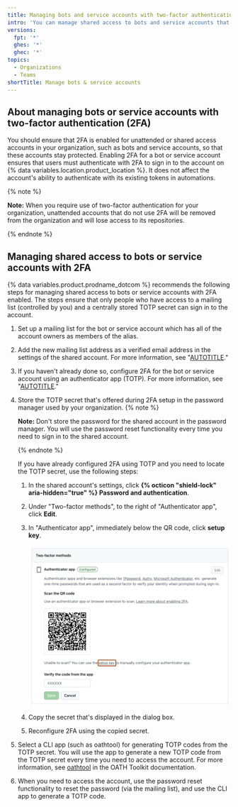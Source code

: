 ```yaml
---
title: Managing bots and service accounts with two-factor authentication
intro: 'You can manage shared access to bots and service accounts that have two-factor authentication enabled.'
versions:
  fpt: '*'
  ghes: '*'
  ghec: '*'
topics:
  - Organizations
  - Teams
shortTitle: Manage bots & service accounts
---
```

## About managing bots or service accounts with two-factor authentication (2FA)

You should ensure that 2FA is enabled for unattended or shared access accounts in your organization, such as bots and service accounts, so that these accounts stay protected. Enabling 2FA for a bot or service account ensures that users must authenticate with 2FA to sign in to the account on {% data variables.location.product_location %}. It does not affect the account's ability to authenticate with its existing tokens in automations.

{% note %}

**Note:** When you require use of two-factor authentication for your organization, unattended accounts that do not use 2FA will be removed from the organization and will lose access to its repositories.

{% endnote %}

## Managing shared access to bots or service accounts with 2FA

{% data variables.product.prodname_dotcom %} recommends the following steps for managing shared access to bots or service accounts with 2FA enabled. The steps ensure that only people who have access to a mailing list (controlled by you) and a centrally stored TOTP secret can sign in to the account.

1. Set up a mailing list for the bot or service account which has all of the account owners as members of the alias.
1. Add the new mailing list address as a verified email address in the settings of the shared account. For more information, see "[AUTOTITLE](/account-and-profile/setting-up-and-managing-your-personal-account-on-github/managing-email-preferences/adding-an-email-address-to-your-github-account)."
1. If you haven't already done so, configure 2FA for the bot or service account using an authenticator app (TOTP). For more information, see "[AUTOTITLE](/authentication/securing-your-account-with-two-factor-authentication-2fa)."
1. Store the TOTP secret that's offered during 2FA setup in the password manager used by your organization.
   {% note %}

   **Note:** Don't store the password for the shared account in the password manager. You will use the password reset functionality every time you need to sign in to the shared account.

   {% endnote %}

   If you have already configured 2FA using TOTP and you need to locate the TOTP secret, use the following steps:

   1. In the shared account's settings, click **{% octicon "shield-lock" aria-hidden="true" %} Password and authentication**.
   1. Under "Two-factor methods", to the right of "Authenticator app", click **Edit**.
   1. In "Authenticator app", immediately below the QR code, click **setup key**.

      ![Screenshot of the "Authenticator app" settings. An embedded link, titled "setup key", is highlighted in a dark orange outline.](/assets/images/help/2fa/2fa-totp-secret-setup-key-link.png)

   1. Copy the secret that's displayed in the dialog box.
   1. Reconfigure 2FA using the copied secret.
1. Select a CLI app (such as oathtool) for generating TOTP codes from the TOTP secret. You will use the app to generate a new TOTP code from the TOTP secret every time you need to access the account. For more information, see [oathtool](https://www.nongnu.org/oath-toolkit/man-oathtool.html) in the OATH Toolkit documentation.
1. When you need to access the account, use the password reset functionality to reset the password (via the mailing list), and use the CLI app to generate a TOTP code.
